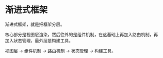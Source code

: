 # 渐进式框架

渐进式框架，就是把框架分层。

核心部分是视图层渲染，然后往外的是组件机制，在这基础上再加入路由机制，再加入状态管理，最外层是构建工具。

视图层 -> 组件机制 -> 路由机制 -> 状态管理 -> 构建工具。
